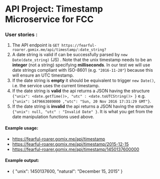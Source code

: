 
# API Project: Timestamp Microservice for FCC

### User stories :

1. The API endpoint is `GET https://fearful-roarer.gomix.me/api/timestamp/:date_string?`
2. A date string is valid if can be successfully parsed by `new Date(date_string)` (JS) . Note that the unix timestamp needs to be an **integer** (not a string) specifying **milliseconds**. In our test we will use date strings compliant with ISO-8601 (e.g. `"2016-11-20"`) because this will ensure an UTC timestamp.
3. If the date string is **empty** it should be equivalent to trigger `new Date()`, i.e. the service uses the current timestamp.
4. If the date string is **valid** the api returns a JSON having the structure 
`{"unix": <date.getTime()>, "utc" : <date.toUTCString()> }`
e.g. `{"unix": 1479663089000 ,"utc": "Sun, 20 Nov 2016 17:31:29 GMT"}`.
5. If the date string is **invalid** the api returns a JSON having the structure `{"unix": null, "utc" : "Invalid Date" }`. It is what you get from the date manipulation functions used above.

#### Example usage:
* https://fearful-roarer.gomix.me/api/timestamp
* https://fearful-roarer.gomix.me/api/timestamp/2015-12-15
* https://fearful-roarer.gomix.me/api/timestamp/1450137600000

#### Example output:
* { "unix": 1450137600, "natural": "December 15, 2015" }
